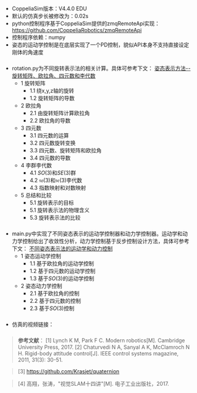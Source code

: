
###
- CoppeliaSim版本：V4.4.0 EDU
- 默认的仿真步长被修改为：0.02s
- python控制程序基于CoppeliaSim提供的zmqRemoteApi实现：https://github.com/CoppeliaRobotics/zmqRemoteApi
- 控制程序依赖：numpy
- 姿态的运动学控制是在底层实现了一个PD控制，貌似API本身不支持直接设定刚体的角速度

###
- rotation.py为不同旋转表示法的相关计算。具体可参考下文：
    [姿态表示方法--旋转矩阵、欧拉角、四元数和李代数](https://wuyangning.top/2022/10/29/y2022m11/%E5%A7%BF%E6%80%81%E8%A1%A8%E7%A4%BA%E6%96%B9%E6%B3%95/)
    - 1 旋转矩阵
        - 1.1 绕x,y,z轴的旋转
        - 1.2 旋转矩阵的导数
    - 2 欧拉角
        - 2.1 由旋转矩阵计算欧拉角
        - 2.2 欧拉角的导数
    - 3 四元数
        - 3.1 四元数的运算
        - 3.2 四元数旋转变换
        - 3.3 四元数、旋转矩阵和欧拉角
        - 3.4 四元数的导数
    - 4 李群李代数
        - 4.1 $SO(3)$和$SE(3)$群
        - 4.2 $\mathfrak{so}(3)$和$\mathfrak{se}(3)$李代数
        - 4.3 指数映射和对数映射
    - 5 总结和比较
        - 5.1 旋转表示的目标
        - 5.1 旋转表示法的物理含义
        - 5.3 旋转表示法的比较
###
- main.py中实现了不同姿态表示的运动学控制器和动力学控制器。运动学和动力学控制给出了收敛性分析，动力学控制基于反步控制设计方法，具体可参考下文：
    [不同姿态表示法的运动学和动力控制](https://wuyangning.top/2022/11/03/y2022m11/%E5%A7%BF%E6%80%81%E6%8E%A7%E5%88%B6/)
    - 1 姿态运动学控制
        - 1.1 基于欧拉角的运动学控制
        - 1.2 基于四元数的运动学控制
        - 1.3 基于$SO(3)$的运动学控制
    - 2 姿态动力学控制
        - 2.1 基于欧拉角的控制
        - 2.2 基于四元数的控制
        - 2.3 基于$SO(3)$控制

### 
- 仿真的视频链接：

###
> **参考文献**：
> [1] Lynch K M, Park F C. Modern robotics[M]. Cambridge University Press, 2017. 
> [2] Chaturvedi N A, Sanyal A K, McClamroch N H. Rigid-body attitude control[J]. IEEE control systems magazine, 2011, 31(3): 30-51.

> [3] https://github.com/Krasjet/quaternion

> [4] 高翔，张涛，"视觉SLAM十四讲"[M]. 电子工业出版社，2017.



